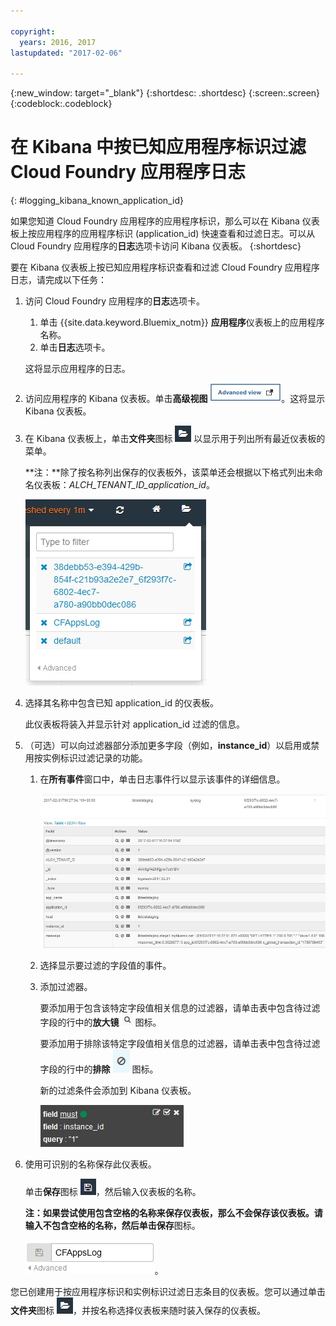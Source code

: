 ```yaml
---

copyright:
  years: 2016, 2017
lastupdated: "2017-02-06"

---
```


<!-- Common attributes used in the template are defined as follows: -->
{:new_window: target="_blank"}
{:shortdesc: .shortdesc}
{:screen:.screen}
{:codeblock:.codeblock}


# 在 Kibana 中按已知应用程序标识过滤 Cloud Foundry 应用程序日志
<!-- for example, Uploading your data -->
{: #logging_kibana_known_application_id}
<!-- Provide an appropriate ID above -->

<!-- The short description section should include a sentence describing why this task is needed. For search engine optimization, include the service long name and "Bluemix". For example: -->

如果您知道 Cloud Foundry 应用程序的应用程序标识，那么可以在 Kibana 仪表板上按应用程序的应用程序标识 (application_id) 快速查看和过滤日志。可以从 Cloud Foundry 应用程序的**日志**选项卡访问 Kibana 仪表板。
{:shortdesc}

<!-- Include a sentence to briefly introduce the steps/subtopics. Example: -->
要在 Kibana 仪表板上按已知应用程序标识查看和过滤 Cloud Foundry 应用程序日志，请完成以下任务：

1. 访问 Cloud Foundry 应用程序的**日志**选项卡。 

    1. 单击 {{site.data.keyword.Bluemix_notm}} **应用程序**仪表板上的应用程序名称。
    2. 单击**日志**选项卡。 
    
    这将显示应用程序的日志。

2. 访问应用程序的 Kibana 仪表板。单击**高级视图** ![“高级视图”链接](images/logging_advanced_view.jpg)。这将显示 Kibana 仪表板。

3. 在 Kibana 仪表板上，单击**文件夹**图标 ![“文件夹”图标](images/logging_folder.jpg) 以显示用于列出所有最近仪表板的菜单。 

    **注：**除了按名称列出保存的仪表板外，该菜单还会根据以下格式列出未命名仪表板：*ALCH_TENANT_ID_application_id*。 

    ![仪表板列表](images/logging_list_of_dashboards.jpg)

4. 选择其名称中包含已知 application_id 的仪表板。 

    此仪表板将装入并显示针对 application_id 过滤的信息。

5. （可选）可以向过滤器部分添加更多字段（例如，**instance_id**）以启用或禁用按实例标识过滤记录的功能。 
  
    1. 在**所有事件**窗口中，单击日志事件行以显示该事件的详细信息。 
	
        ![显示所选日志事件详细信息的“所有事件”窗口](images/logging_selected_log_event.jpg)
	
    2. 选择显示要过滤的字段值的事件。
	
    3. 添加过滤器。
    
        要添加用于包含该特定字段值相关信息的过滤器，请单击表中包含待过滤字段的行中的**放大镜** ![“放大镜”图标](images/logging_magnifying_glass.jpg) 图标。 
	
        要添加用于排除该特定字段值相关信息的过滤器，请单击表中包含待过滤字段的行中的**排除** ![“排除”图标](images/logging_exclusion_icon.png) 图标。  

        新的过滤条件会添加到 Kibana 仪表板。
	
	    ![instance_id 字段的过滤条件](images/logging_instance_id_filter.jpg)
	
6. 使用可识别的名称保存此仪表板。 

    单击**保存**图标 ![“保存”图标](images/logging_save.jpg)，然后输入仪表板的名称。 

    **注：**如果尝试使用包含空格的名称来保存仪表板，那么不会保存该仪表板。请输入不包含空格的名称，然后单击**保存**图标。

    ![保存仪表板名称](images/logging_save_dashboard.jpg)。


您已创建用于按应用程序标识和实例标识过滤日志条目的仪表板。您可以通过单击**文件夹**图标 ![“文件夹”图标](images/logging_folder.jpg)，并按名称选择仪表板来随时装入保存的仪表板。

